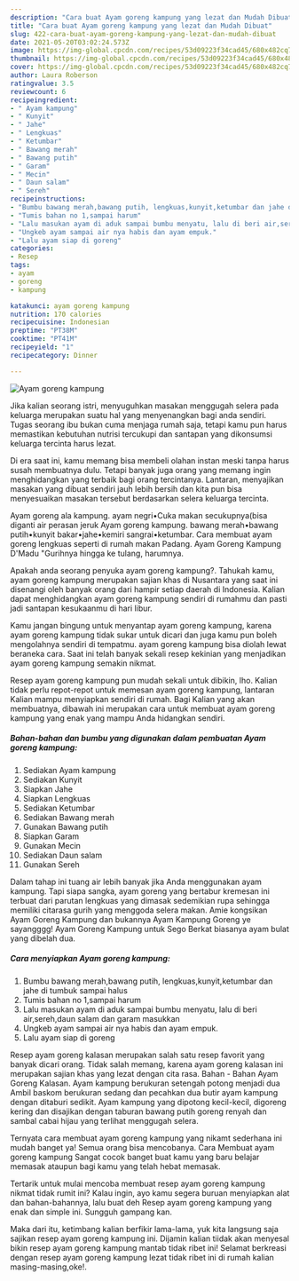 ```yaml
---
description: "Cara buat Ayam goreng kampung yang lezat dan Mudah Dibuat"
title: "Cara buat Ayam goreng kampung yang lezat dan Mudah Dibuat"
slug: 422-cara-buat-ayam-goreng-kampung-yang-lezat-dan-mudah-dibuat
date: 2021-05-20T03:02:24.573Z
image: https://img-global.cpcdn.com/recipes/53d09223f34cad45/680x482cq70/ayam-goreng-kampung-foto-resep-utama.jpg
thumbnail: https://img-global.cpcdn.com/recipes/53d09223f34cad45/680x482cq70/ayam-goreng-kampung-foto-resep-utama.jpg
cover: https://img-global.cpcdn.com/recipes/53d09223f34cad45/680x482cq70/ayam-goreng-kampung-foto-resep-utama.jpg
author: Laura Roberson
ratingvalue: 3.5
reviewcount: 6
recipeingredient:
- " Ayam kampung"
- " Kunyit"
- " Jahe"
- " Lengkuas"
- " Ketumbar"
- " Bawang merah"
- " Bawang putih"
- " Garam"
- " Mecin"
- " Daun salam"
- " Sereh"
recipeinstructions:
- "Bumbu bawang merah,bawang putih, lengkuas,kunyit,ketumbar dan jahe di tumbuk sampai halus"
- "Tumis bahan no 1,sampai harum"
- "Lalu masukan ayam di aduk sampai bumbu menyatu, lalu di beri air,sereh,daun salam dan garam masukkan"
- "Ungkeb ayam sampai air nya habis dan ayam empuk."
- "Lalu ayam siap di goreng"
categories:
- Resep
tags:
- ayam
- goreng
- kampung

katakunci: ayam goreng kampung 
nutrition: 170 calories
recipecuisine: Indonesian
preptime: "PT38M"
cooktime: "PT41M"
recipeyield: "1"
recipecategory: Dinner

---
```



![Ayam goreng kampung](https://img-global.cpcdn.com/recipes/53d09223f34cad45/680x482cq70/ayam-goreng-kampung-foto-resep-utama.jpg)

Jika kalian seorang istri, menyuguhkan masakan menggugah selera pada keluarga merupakan suatu hal yang menyenangkan bagi anda sendiri. Tugas seorang ibu bukan cuma menjaga rumah saja, tetapi kamu pun harus memastikan kebutuhan nutrisi tercukupi dan santapan yang dikonsumsi keluarga tercinta harus lezat.

Di era  saat ini, kamu memang bisa membeli olahan instan meski tanpa harus susah membuatnya dulu. Tetapi banyak juga orang yang memang ingin menghidangkan yang terbaik bagi orang tercintanya. Lantaran, menyajikan masakan yang dibuat sendiri jauh lebih bersih dan kita pun bisa menyesuaikan masakan tersebut berdasarkan selera keluarga tercinta. 

Ayam goreng ala kampung. ayam negri•Cuka makan secukupnya(bisa diganti air perasan jeruk Ayam goreng kampung. bawang merah•bawang putih•kunyit bakar•jahe•kemiri sangrai•ketumbar. Cara membuat ayam goreng lengkuas seperti di rumah makan Padang. Ayam Goreng Kampung D&#39;Madu &#34;Gurihnya hingga ke tulang, harumnya.

Apakah anda seorang penyuka ayam goreng kampung?. Tahukah kamu, ayam goreng kampung merupakan sajian khas di Nusantara yang saat ini disenangi oleh banyak orang dari hampir setiap daerah di Indonesia. Kalian dapat menghidangkan ayam goreng kampung sendiri di rumahmu dan pasti jadi santapan kesukaanmu di hari libur.

Kamu jangan bingung untuk menyantap ayam goreng kampung, karena ayam goreng kampung tidak sukar untuk dicari dan juga kamu pun boleh mengolahnya sendiri di tempatmu. ayam goreng kampung bisa diolah lewat beraneka cara. Saat ini telah banyak sekali resep kekinian yang menjadikan ayam goreng kampung semakin nikmat.

Resep ayam goreng kampung pun mudah sekali untuk dibikin, lho. Kalian tidak perlu repot-repot untuk memesan ayam goreng kampung, lantaran Kalian mampu menyiapkan sendiri di rumah. Bagi Kalian yang akan membuatnya, dibawah ini merupakan cara untuk membuat ayam goreng kampung yang enak yang mampu Anda hidangkan sendiri.

<!--inarticleads1-->

##### Bahan-bahan dan bumbu yang digunakan dalam pembuatan Ayam goreng kampung:

1. Sediakan  Ayam kampung
1. Sediakan  Kunyit
1. Siapkan  Jahe
1. Siapkan  Lengkuas
1. Sediakan  Ketumbar
1. Sediakan  Bawang merah
1. Gunakan  Bawang putih
1. Siapkan  Garam
1. Gunakan  Mecin
1. Sediakan  Daun salam
1. Gunakan  Sereh


Dalam tahap ini tuang air lebih banyak jika Anda menggunakan ayam kampung. Tapi siapa sangka, ayam goreng yang bertabur kremesan ini terbuat dari parutan lengkuas yang dimasak sedemikian rupa sehingga memiliki citarasa gurih yang menggoda selera makan. Amie kongsikan Ayam Goreng Kampung dan bukannya Ayam Kampung Goreng ye sayangggg! Ayam Goreng Kampung untuk Sego Berkat biasanya ayam bulat yang dibelah dua. 

<!--inarticleads2-->

##### Cara menyiapkan Ayam goreng kampung:

1. Bumbu bawang merah,bawang putih, lengkuas,kunyit,ketumbar dan jahe di tumbuk sampai halus
1. Tumis bahan no 1,sampai harum
1. Lalu masukan ayam di aduk sampai bumbu menyatu, lalu di beri air,sereh,daun salam dan garam masukkan
1. Ungkeb ayam sampai air nya habis dan ayam empuk.
1. Lalu ayam siap di goreng


Resep ayam goreng kalasan merupakan salah satu resep favorit yang banyak dicari orang. Tidak salah memang, karena ayam goreng kalasan ini merupakan sajian khas yang lezat dengan cita rasa. Bahan - Bahan Ayam Goreng Kalasan. Ayam kampung berukuran setengah potong menjadi dua Ambil baskom berukuran sedang dan pecahkan dua butir ayam kampung dengan ditaburi sedikit. Ayam kampung yang dipotong kecil-kecil, digoreng kering dan disajikan dengan taburan bawang putih goreng renyah dan sambal cabai hijau yang terlihat menggugah selera. 

Ternyata cara membuat ayam goreng kampung yang nikamt sederhana ini mudah banget ya! Semua orang bisa mencobanya. Cara Membuat ayam goreng kampung Sangat cocok banget buat kamu yang baru belajar memasak ataupun bagi kamu yang telah hebat memasak.

Tertarik untuk mulai mencoba membuat resep ayam goreng kampung nikmat tidak rumit ini? Kalau ingin, ayo kamu segera buruan menyiapkan alat dan bahan-bahannya, lalu buat deh Resep ayam goreng kampung yang enak dan simple ini. Sungguh gampang kan. 

Maka dari itu, ketimbang kalian berfikir lama-lama, yuk kita langsung saja sajikan resep ayam goreng kampung ini. Dijamin kalian tiidak akan menyesal bikin resep ayam goreng kampung mantab tidak ribet ini! Selamat berkreasi dengan resep ayam goreng kampung lezat tidak ribet ini di rumah kalian masing-masing,oke!.

